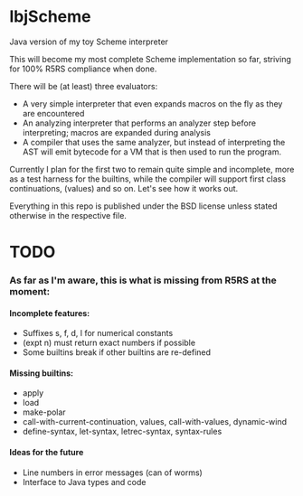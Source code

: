 lbjScheme
=========

Java version of my toy Scheme interpreter

This will become my most complete Scheme implementation so far, striving for 100% R5RS compliance when done.

There will be (at least) three evaluators:

* A very simple interpreter that even expands macros on the fly as they are encountered
* An analyzing interpreter that performs an analyzer step before interpreting; macros are expanded during analysis
* A compiler that uses the same analyzer, but instead of interpreting the AST will emit bytecode for a VM that is then used to run the program.

Currently I plan for the first two to remain quite simple and incomplete, more as a test harness for the builtins, while the compiler
will support first class continuations, (values) and so on. Let's see how it works out.

Everything in this repo is published under the BSD license unless stated otherwise in the respective file.

# TODO

### As far as I'm aware, this is what is missing from R5RS at the moment:

#### Incomplete features:
* Suffixes s, f, d, l for numerical constants
* (expt n) must return exact numbers if possible
* Some builtins break if other builtins are re-defined

#### Missing builtins:
* apply
* load
* make-polar
* call-with-current-continuation, values, call-with-values, dynamic-wind
* define-syntax, let-syntax, letrec-syntax, syntax-rules

#### Ideas for the future
* Line numbers in error messages (can of worms)
* Interface to Java types and code

